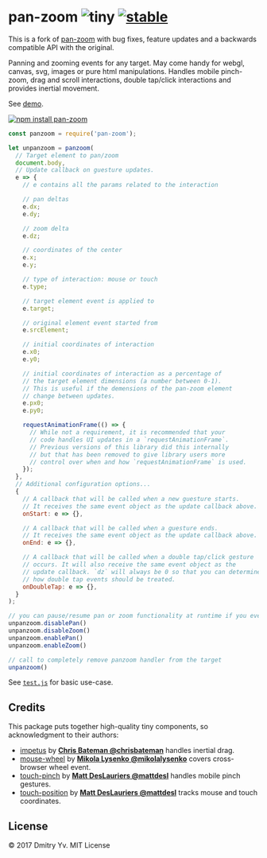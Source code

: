 # pan-zoom ![tiny](https://img.shields.io/badge/gzipped-4.8kb-brightgreen.svg) [![stable](http://badges.github.io/stability-badges/dist/stable.svg)](http://github.com/badges/stability-badges)

This is a fork of [pan-zoom](https://www.npmjs.com/package/pan-zoom) with bug fixes,
feature updates and a backwards compatible API with the original.

Panning and zooming events for any target.
May come handy for webgl, canvas, svg, images or pure html manipulations.
Handles mobile pinch-zoom, drag and scroll interactions, double tap/click interactions
and provides inertial movement.

See [demo](https://dy.github.io/plot-grid).

[![npm install pan-zoom](https://nodei.co/npm/pan-zoom.png?mini=true)](https://npmjs.org/package/pan-zoom/)

```js
const panzoom = require('pan-zoom');

let unpanzoom = panzoom(
  // Target element to pan/zoom
  document.body,
  // Update callback on guesture updates.
  e => {
    // e contains all the params related to the interaction

    // pan deltas
    e.dx;
    e.dy;

    // zoom delta
    e.dz;

    // coordinates of the center
    e.x;
    e.y;

    // type of interaction: mouse or touch
    e.type;

    // target element event is applied to
    e.target;

    // original element event started from
    e.srcElement;

    // initial coordinates of interaction
    e.x0;
    e.y0;

    // initial coordinates of interaction as a percentage of
    // the target element dimensions (a number between 0-1).
    // This is useful if the demensions of the pan-zoom element
    // change between updates.
    e.px0;
    e.py0;

    requestAnimationFrame(() => {
      // While not a requirement, it is recommended that your
      // code handles UI updates in a `requestAnimationFrame`.
      // Previous versions of this library did this internally
      // but that has been removed to give library users more
      // control over when and how `requestAnimationFrame` is used.
    });
  },
  // Additional configuration options...
  {
    // A callback that will be called when a new guesture starts.
    // It receives the same event object as the update callback above.
    onStart: e => {},

    // A callback that will be called when a guesture ends.
    // It receives the same event object as the update callback above.
    onEnd: e => {},

    // A callback that will be called when a double tap/click gesture
    // occurs. It will also receive the same event object as the
    // update callback. `dz` will always be 0 so that you can determine
    // how double tap events should be treated.
    onDoubleTap: e => {},
  }
);

// you can pause/resume pan or zoom functionality at runtime if you ever need.
unpanzoom.disablePan()
unpanzoom.disableZoom()
unpanzoom.enablePan()
unpanzoom.enableZoom()

// call to completely remove panzoom handler from the target
unpanzoom()
```

See [`test.js`](https://github.com/dy/pan-zoom/blob/master/test.js) for basic use-case.


## Credits

This package puts together high-quality tiny components, so acknowledgment to their authors:

* [impetus](http://npmjs.org/package/impetus) by **[Chris Bateman @chrisbateman](https://github.com/chrisbateman)** handles inertial drag.
* [mouse-wheel](https://github.com/mikolalysenko/mouse-wheel) by **[Mikola Lysenko @mikolalysenko](https://github.com/mikolalysenko/mouse-wheel)** covers cross-browser wheel event.</del>
* [touch-pinch](https://www.npmjs.com/package/touch-pinch) by **[Matt DesLauriers @mattdesl](https://github.com/mattdesl)** handles mobile pinch gestures.
* [touch-position](https://www.npmjs.com/package/touch-position) by **[Matt DesLauriers @mattdesl](https://github.com/mattdesl)** tracks mouse and touch coordinates.

## License

© 2017 Dmitry Yv. MIT License
